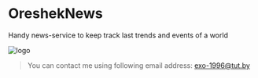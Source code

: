 # OreshekNews
Handy news-service to keep track last trends and events of a world

![logo](http://storage3.static.itmages.ru/i/16/0909/h_1473431086_8270064_28ec693ddb.png "logo")

> You can contact me using following email address: 
exo-1996@tut.by
